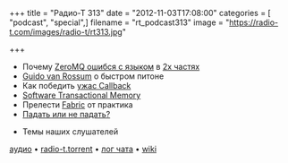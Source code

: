 +++
title = "Радио-Т 313"
date = "2012-11-03T17:08:00"
categories = [ "podcast", "special",]
filename = "rt_podcast313"
image = "https://radio-t.com/images/radio-t/rt313.jpg"

+++

* Почему [ZeroMQ ошибся с языком](http://www.250bpm.com/blog:4) в [2x частях](http://www.250bpm.com/blog:8)
* [Guido van Rossum](https://plus.google.com/115212051037621986145/posts/HajXHPGN752) о быстром питоне
* Как победить [ужас Callback](http://elm-lang.org/learn/Escape-from-Callback-Hell.elm)
* [Software Transactional Memory](http://lfranchi.com/post/34838503619)
* Прелести [Fabric](http://docs.fabfile.org/en/1.4.3/tutorial.html) от практика
* [Падать или не падать?](http://variadic.me/posts/2012-10-30-you-should-let-it-crash.html)
- Темы наших слушателей

[аудио](http://cdn.radio-t.com/rt_podcast313.mp3) • [radio-t.torrent](http://cdn.radio-t.com/torrents/rt_podcast313.mp3.torrent) • [лог чата](http://chat.radio-t.com/logs/radio-t-313.html) • [wiki](http://wiki.radio-t.com/%D0%92%D1%8B%D0%BF%D1%83%D1%81%D0%BA_313)<audio src="http://cdn.radio-t.com/rt_podcast313.mp3" preload="none"></audio>

